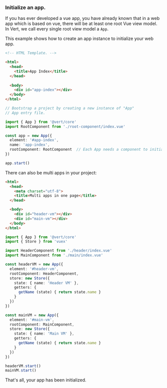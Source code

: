<a id="initialize-app"></a>

### Initialize an app.

If you has ever developed a vue app, you have already known that in a web app which is based on vue, there will be at least one root Vue view model. In Vert, we call every single root view model a `App`.

This example shows how to create an app instance to initialize your web app.

```html
<!-- HTML Template. -->

<html>
  <head>
    <title>App Index</title>
  </head>
  
  <body>
    <div id="app-index"></div>
  </body>
</html>
```

```typescript
// Bootstrap a project by creating a new instance of "App"
// App entry file.

import { App } from '@vert/core'
import RootComponent from './root-component/index.vue'

const app = new App({
  element: '#app-index',
  name: 'app-index',
  rootComponent: RootComponent  // Each App needs a component to initialize view.
})

app.start()
```

There can also be multi apps in your project:

```html
<html>
  <head>
    <meta charset="utf-8">
    <title>Multi apps in one page</title>
  </head>

  <body>
    <div id="header-vm"></div>
    <div id="main-vm"></div>
  </body>
</html>
```

```typescript
import { App } from '@vert/core'
import { Store } from 'vuex'

import HeaderComponent from './header/index.vue'
import MainComponent from './main/index.vue'

const headerVM = new App({
  element: '#header-vm',
  rootComponent: HeaderComponent,
  store: new Store({
    state: { name: 'Header VM' },
    getters: {
      getName (state) { return state.name }
    }
  })
})

const mainVM = new App({
  element: '#main-vm',
  rootComponent: MainComponent,
  store: new Store({
    state: { name: 'Main VM' },
    getters: {
      getName (state) { return state.name }
    }
  })
})

headerVM.start()
mainVM.start()
```

That's all, your app has been initialized.
